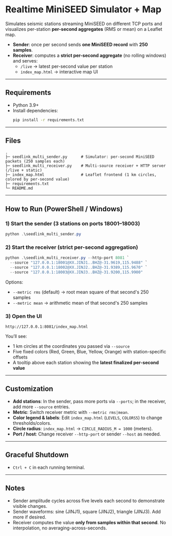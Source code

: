 # Realtime MiniSEED Simulator + Map

Simulates seismic stations streaming MiniSEED on different TCP ports and visualizes
per-station **per-second aggregates** (RMS or mean) on a Leaflet map.

- **Sender**: once per second sends **one MiniSEED record** with **250 samples**.
- **Receiver**: computes a **strict per-second aggregate** (no rolling windows) and serves:
  - `/live` → latest per-second value per station
  - `index_map.html` → interactive map UI

---

## Requirements

- Python 3.9+
- Install dependencies:
  ```bash
  pip install -r requirements.txt
  ```

---

## Files

```
.
├─ seedlink_multi_sender.py      # Simulator: per-second MiniSEED packets (250 samples each)
├─ seedlink_multi_receiver.py    # Multi-source receiver + HTTP server (/live + static)
├─ index_map.html                # Leaflet frontend (1 km circles, colored by per-second value)
├─ requirements.txt
└─ README.md
```

---

## How to Run (PowerShell / Windows)

### 1) Start the sender (3 stations on ports 18001–18003)
```powershell
python .\seedlink_multi_sender.py
```

### 2) Start the receiver (strict per-second aggregation)
```powershell
python .\seedlink_multi_receiver.py --http-port 8081 `
  --source "127.0.0.1:18001@XX.JINJ1..BHZ@-31.9619,115.9488" `
  --source "127.0.0.1:18002@XX.JINJ2..BHZ@-31.9389,115.9670" `
  --source "127.0.0.1:18003@XX.JINJ3..BHZ@-31.9200,115.9900"
```

Options:
- `--metric rms` (default) → root mean square of that second's 250 samples
- `--metric mean` → arithmetic mean of that second's 250 samples

### 3) Open the UI
```
http://127.0.0.1:8081/index_map.html
```

You’ll see:
- 1 km circles at the coordinates you passed via `--source`
- Five fixed colors (Red, Green, Blue, Yellow, Orange) with station-specific offsets
- A tooltip above each station showing the **latest finalized per-second value**

---

## Customization

- **Add stations**: In the sender, pass more ports via `--ports`; in the receiver, add more `--source` entries.
- **Metric**: Switch receiver metric with `--metric rms|mean`.
- **Color legend & labels**: Edit `index_map.html` (`LEVELS`, `COLORS5`) to change thresholds/colors.
- **Circle radius**: `index_map.html` → `CIRCLE_RADIUS_M = 1000` (meters).
- **Port / host**: Change receiver `--http-port` or sender `--host` as needed.

---

## Graceful Shutdown

- `Ctrl + C` in each running terminal.

---

## Notes

- Sender amplitude cycles across five levels each second to demonstrate visible changes.
- Sender waveforms: sine (JINJ1), square (JINJ2), triangle (JINJ3). Add more if desired.
- Receiver computes the value **only from samples within that second**. No interpolation, no averaging-across-seconds.

